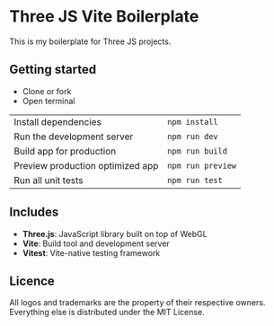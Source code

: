 # Three JS Vite Boilerplate

This is my boilerplate for Three JS projects.

## Getting started

- Clone or fork
- Open terminal

|                                  |                   |
| -------------------------------- | ----------------- |
| Install dependencies             | `npm install`     |
| Run the development server       | `npm run dev`     |
| Build app for production         | `npm run build`   |
| Preview production optimized app | `npm run preview` |
| Run all unit tests               | `npm run test`    |

## Includes

- **Three.js**: JavaScript library built on top of WebGL
- **Vite**: Build tool and development server
- **Vitest**: Vite-native testing framework

## Licence

All logos and trademarks are the property of their respective owners.
Everything else is distributed under the MIT License.
